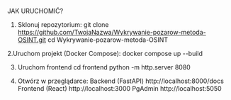JAK URUCHOMIĆ? 

1. Sklonuj repozytorium:
git clone https://github.com/TwojaNazwa/Wykrywanie-pozarow-metoda-OSINT.git
cd Wykrywanie-pozarow-metoda-OSINT

 2.Uruchom projekt (Docker Compose):
docker compose up --build

3. Uruchom frontend
cd frontend
python -m http.server 8080

4. Otwórz w przeglądarce:
Backend (FastAPI)	http://localhost:8000/docs
Frontend (React)	http://localhost:3000
PgAdmin			http://localhost:5050
